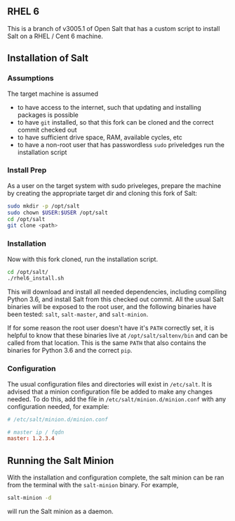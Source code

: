 ## RHEL 6

This is a branch of v3005.1 of Open Salt that has a custom script to install Salt on a RHEL / Cent 6 machine.

## Installation of Salt

### Assumptions

The target machine is assumed

- to have access to the internet, such that updating and installing packages is possible
- to have `git` installed, so that this fork can be cloned and the correct commit checked out
- to have sufficient drive space, RAM, available cycles, etc
- to have a non-root user that has passwordless `sudo` priveledges run the installation script

### Install Prep

As a user on the target system with sudo priveleges, prepare the machine by creating the appropriate target dir and cloning this fork of Salt:

```bash
sudo mkdir -p /opt/salt
sudo chown $USER:$USER /opt/salt
cd /opt/salt
git clone <path>
```

### Installation

Now with this fork cloned, run the installation script.

```bash
cd /opt/salt/
./rhel6_install.sh
```

This will download and install all needed dependencies, including compiling Python 3.6, and install Salt from this checked out commit. All the usual Salt binaries will be exposed to the root user, and the following binaries have been tested: `salt`, `salt-master`, and `salt-minion`.

If for some reason the root user doesn't have it's `PATH` correctly set, it is helpful to know that these binaries live at `/opt/salt/saltenv/bin` and can be called from that location. This is the same `PATH` that also contains the binaries for Python 3.6 and the correct `pip`.

### Configuration

The usual configuration files and directories will exist in `/etc/salt`. It is advised that a minion configuration file be added to make any changes needed. To do this, add the file in `/etc/salt/minion.d/minion.conf` with any configuration needed, for example:

```conf
# /etc/salt/minion.d/minion.conf

# master ip / fqdn
master: 1.2.3.4
```

## Running the Salt Minion

With the installation and configuration complete, the salt minion can be ran from the terminal with the `salt-minion` binary. For example,

```bash
salt-minion -d
```

will run the Salt minion as a daemon.
